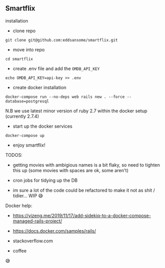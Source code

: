 ## Smartflix

installation

- clone repo

`git clone git@github.com:eddsansome/smartflix.git`

- move into repo

`cd smartflix` 

- create .env file and add the `OMDB_API_KEY`

`echo OMDB_API_KEY=api-key >> .env`

- create docker installation

`docker-compose run --no-deps web rails new . --force --database=postgresql`

N.B we use latest minor version of ruby 2.7 within the docker setup (currently 2.7.4)

- start up the docker services

`docker-compose up`

- enjoy smartflix!

TODOS:
  - getting movies with ambigious names is a bit flaky, so need to tighten this up (some movies with spaces are ok, some aren't)
  - cron jobs for tidying up the DB
  
  - im sure a lot of the code could be refactored to make it not as shit / tidier... WIP 😅


Docker help:

- https://yizeng.me/2019/11/17/add-sidekiq-to-a-docker-compose-managed-rails-project/

- https://docs.docker.com/samples/rails/

- stackoverflow.com

- coffee

😅
